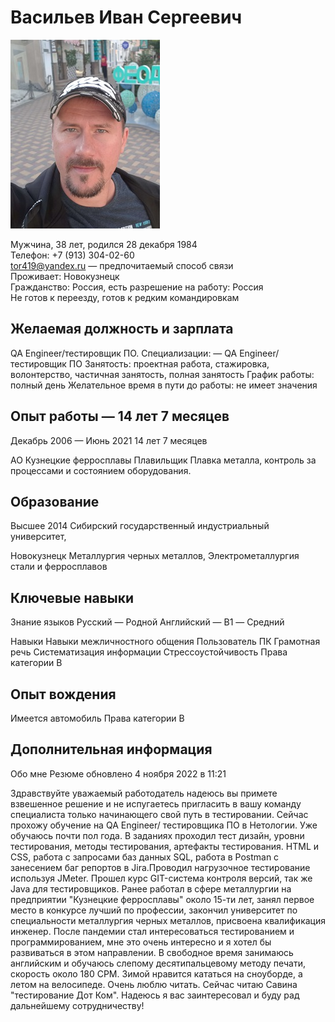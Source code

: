 # Васильев Иван Сергеевич
![фото](/img/1663158425981.JPEG)

Мужчина, 38 лет, родился 28 декабря 1984  
Телефон: +7 (913) 304-02-60  
tor419@yandex.ru — предпочитаемый способ связи  
Проживает: Новокузнецк  
Гражданство: Россия, есть разрешение на работу: Россия  
Не готов к переезду, готов к редким командировкам  

## Желаемая должность и зарплата
QA Engineer/тестировщик ПО.
Специализации:
— QA Engineer/тестировщик ПО
Занятость: проектная работа, стажировка, волонтерство, частичная занятость,
полная занятость
График работы: полный день
Желательное время в пути до работы: не имеет значения

## Опыт работы — 14 лет 7 месяцев
Декабрь 2006 —
Июнь 2021
14 лет 7 месяцев

АО Кузнецкие ферросплавы
Плавильщик
Плавка металла, контроль за процессами и состоянием оборудования.

## Образование
Высшее
2014 Сибирский государственный индустриальный университет,

Новокузнецк
Металлургия черных металлов, Электрометаллургия стали и ферросплавов

## Ключевые навыки
Знание языков Русский — Родной
Английский — B1 — Средний

Навыки Навыки межличностного общения Пользователь ПК Грамотная речь
Систематизация информации Стрессоустойчивость Права категории B

## Опыт вождения
Имеется автомобиль
Права категории B

## Дополнительная информация
Обо мне
Резюме обновлено 4 ноября 2022 в 11:21

Здравствуйте уважаемый работодатель надеюсь вы примете взвешенное
 решение и не испугаетесь пригласить в вашу команду специалиста
 только начинающего свой путь в тестировании. Сейчас прохожу 
обучение на QA Engineer/ тестировщика ПО в Нетологии. Уже обучаюсь 
почти пол года. В заданиях проходил тест дизайн, уровни тестирования, 
методы тестирования, артефакты тестирования. HTML и CSS, работа с 
запросами баз данных SQL, работа в Postman с занесением баг репортов 
в Jira.Проводил нагрузочное тестирование используя JMeter. Прошел 
курс GIT-система контроля версий, так же Java для тестировщиков. 
Ранее работал в сфере металлургии на предприятии "Кузнецкие 
ферросплавы" около 15-ти лет, занял первое место в конкурсе лучший 
по профессии, закончил университет по специальности металлургия 
черных металлов, присвоена квалификация инженер. После пандемии 
стал интересоваться тестированием и программированием, мне это очень 
интересно и я хотел бы развиваться в этом направлении. В свободное 
время занимаюсь английским и обучаюсь слепому десятипальцевому методу 
печати, скорость около 180 CPM. Зимой нравится кататься на сноуборде, 
а летом на велосипеде. Очень люблю читать. Сейчас читаю Савина 
"тестирование Дот Ком". Надеюсь я вас заинтересовал и буду рад 
дальнейшему сотрудничеству!

